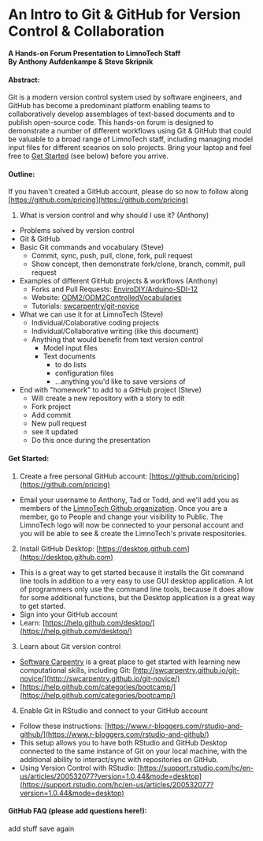 
# An Intro to Git & GitHub for Version Control & Collaboration
**A Hands-on Forum Presentation to LimnoTech Staff**   
**By Anthony Aufdenkampe & Steve Skripnik**

#### Abstract:
Git is a modern version control system used by software engineers, and GitHub has become a predominant platform enabling teams to collaboratively develop assemblages of text-based documents and to publish open-source code. This hands-on forum is designed to demonstrate a number of different workflows using Git & GitHub that could be valuable to a broad range of LimnoTech staff, including managing model input files for different scearios on solo projects. Bring your laptop and feel free to [Get Started](https://github.com/LimnoTech/Forum-GitHub#get-started) (see below) before you arrive.


#### Outline:
If you haven't created a GitHub account, please do so now to follow along [https://github.com/pricing​](https://github.com/pricing)

1. What is version control and why should I use it? (Anthony)
  * Problems solved by version control
  * Git & GitHub
* Basic Git commands and vocabulary (Steve)
  * Commit, sync, push, pull, clone, fork, pull request
  * Show concept, then demonstrate fork/clone, branch, commit, pull request
* Examples of different GitHub projects & workflows (Anthony)
	*  Forks and Pull Requests: [EnviroDIY/Arduino-SDI-12](https://github.com/EnviroDIY/Arduino-SDI-12)
	*  Website: [ODM2/ODM2ControlledVocabularies](https://github.com/ODM2/ODM2ControlledVocabularies)
	*  Tutorials: [swcarpentry/git-novice](https://github.com/swcarpentry/git-novice)
* What we can use it for at LimnoTech (Steve)
  * Individual/Colaborative coding projects
  * Individual/Collaborative writing (like this document)
  * Anything that would benefit from text version control
    * Model input files
    * Text documents
      * to do lists
      * configuration files
      * ...anything you'd like to save versions of
* End with "homework" to add to a GitHub project (Steve)
  * Will create a new repository with a story to edit
  * Fork project
  * Add commit
  * New pull request
  * see it updated
  * Do this once during the presentation

#### Get Started:
1. Create a free personal GitHub account: [https://github.com/pricing​](https://github.com/pricing)
  * ​Email your username to Anthony, Tad or Todd, and we'll add you as members of the [LimnoTech Github organization](https://github.com/LimnoTech​). Once you are a member, go to People and change your visibility to Public. The LimnoTech logo will now be connected to your personal account and you will be able to see & create the LimnoTech's private respositories.

2. Install GitHub Desktop: [https://desktop.github.com](https://desktop.github.com)
  * This is a great way to get started because it installs the Git command line tools in addition to a very easy to use GUI desktop application. A lot of programmers only use the command line tools, because it does allow for some additional functions, but the Desktop application is a great way to get started.
  * Sign into your GitHub account
  * Learn: [https://help.github.com/desktop/](https://help.github.com/desktop/)

3. Learn about Git version control
  * [Software Carpentry](http://software-carpentry.org/lessons/) is a great place to get started with learning new computational skills, including Git: [http://swcarpentry.github.io/git-novice/](http://swcarpentry.github.io/git-novice/)
  * [https://help.github.com/categories/bootcamp/](https://help.github.com/categories/bootcamp/)


4. Enable Git in RStudio and connect to your GitHub account
  * ​Follow these instructions: [https://www.r-bloggers.com/rstudio-and-github/​](https://www.r-bloggers.com/rstudio-and-github/)
  * This setup allows you to have both RStudio and GitHub Desktop connected to the same instance of Git on your local machine, with the additional ability to interact/sync with repositories on GitHub.
  * Using Version Control with RStudio​: [https://support.rstudio.com/hc/en-us/articles/200532077?version=1.0.44&mode=desktop](https://support.rstudio.com/hc/en-us/articles/200532077?version=1.0.44&mode=desktop)
  
#### GitHub FAQ (please add questions here!):

add stuff
save again

